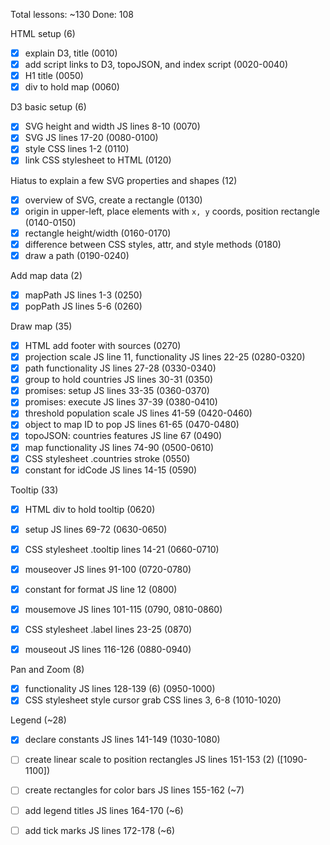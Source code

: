 Total lessons: ~130
Done: 108

HTML setup (6)

- [x] explain D3, title (0010)
- [x] add script links to D3, topoJSON, and index script (0020-0040)
- [x] H1 title (0050)
- [x] div to hold map (0060)

D3 basic setup (6)

- [x] SVG height and width JS lines 8-10 (0070)
- [x] SVG JS lines 17-20 (0080-0100)
- [x] style CSS lines 1-2 (0110)
- [x] link CSS stylesheet to HTML (0120)

Hiatus to explain a few SVG properties and shapes (12)

- [x] overview of SVG, create a rectangle (0130)
- [x] origin in upper-left, place elements with `x, y` coords, position rectangle (0140-0150)
- [x] rectangle height/width (0160-0170)
- [x] difference between CSS styles, attr, and style methods (0180)
- [x] draw a path (0190-0240)

Add map data (2)

- [x] mapPath JS lines 1-3 (0250)
- [x] popPath JS lines 5-6 (0260)

Draw map (35)

- [x] HTML add footer with sources (0270)
- [x] projection scale JS line 11, functionality JS lines 22-25 (0280-0320)
- [x] path functionality JS lines 27-28 (0330-0340)
- [x] group to hold countries JS lines 30-31 (0350)
- [x] promises: setup JS lines 33-35 (0360-0370)
- [x] promises: execute JS lines 37-39 (0380-0410)
- [x] threshold population scale JS lines 41-59 (0420-0460)
- [x] object to map ID to pop JS lines 61-65 (0470-0480)
- [x] topoJSON: countries features JS line 67 (0490)
- [x] map functionality JS lines 74-90 (0500-0610)
- [x] CSS stylesheet .countries stroke (0550)
- [x] constant for idCode JS lines 14-15 (0590)

Tooltip (33)

- [x] HTML div to hold tooltip (0620)
- [x] setup JS lines 69-72 (0630-0650)
- [x] CSS stylesheet .tooltip lines 14-21 (0660-0710)
- [x] mouseover JS lines 91-100 (0720-0780)
- [x] constant for format JS line 12 (0800)
- [x] mousemove JS lines 101-115 (0790, 0810-0860)
- [x] CSS stylesheet .label lines 23-25 (0870)
- [x] mouseout JS lines 116-126 (0880-0940)


Pan and Zoom (8)

- [x] functionality JS lines 128-139 (6) (0950-1000)
- [x] CSS stylesheet style cursor grab CSS lines 3, 6-8 (1010-1020)

Legend (~28)

- [x] declare constants JS lines 141-149 (1030-1080)
- [ ] create linear scale to position rectangles JS lines 151-153 (2) ([1090-1100])
- [ ] create rectangles for color bars JS lines 155-162 (~7)
- [ ] add legend titles JS lines 164-170 (~6)
- [ ] add tick marks JS lines 172-178 (~6)

